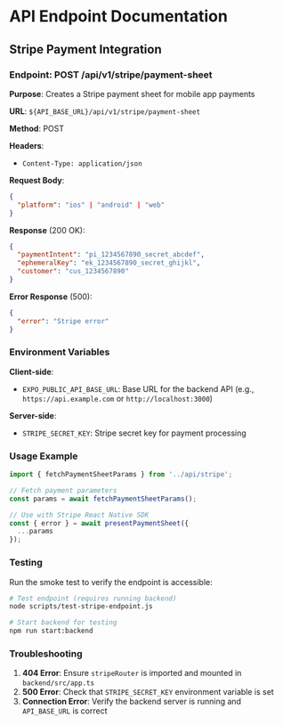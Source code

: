 # API Endpoint Documentation

## Stripe Payment Integration

### Endpoint: POST /api/v1/stripe/payment-sheet

**Purpose**: Creates a Stripe payment sheet for mobile app payments

**URL**: `${API_BASE_URL}/api/v1/stripe/payment-sheet`

**Method**: POST

**Headers**:
- `Content-Type: application/json`

**Request Body**:
```json
{
  "platform": "ios" | "android" | "web"
}
```

**Response** (200 OK):
```json
{
  "paymentIntent": "pi_1234567890_secret_abcdef",
  "ephemeralKey": "ek_1234567890_secret_ghijkl", 
  "customer": "cus_1234567890"
}
```

**Error Response** (500):
```json
{
  "error": "Stripe error"
}
```

### Environment Variables

**Client-side**:
- `EXPO_PUBLIC_API_BASE_URL`: Base URL for the backend API (e.g., `https://api.example.com` or `http://localhost:3000`)

**Server-side**:
- `STRIPE_SECRET_KEY`: Stripe secret key for payment processing

### Usage Example

```typescript
import { fetchPaymentSheetParams } from '../api/stripe';

// Fetch payment parameters
const params = await fetchPaymentSheetParams();

// Use with Stripe React Native SDK
const { error } = await presentPaymentSheet({
  ...params
});
```

### Testing

Run the smoke test to verify the endpoint is accessible:

```bash
# Test endpoint (requires running backend)
node scripts/test-stripe-endpoint.js

# Start backend for testing
npm run start:backend
```

### Troubleshooting

1. **404 Error**: Ensure `stripeRouter` is imported and mounted in `backend/src/app.ts`
2. **500 Error**: Check that `STRIPE_SECRET_KEY` environment variable is set
3. **Connection Error**: Verify the backend server is running and `API_BASE_URL` is correct